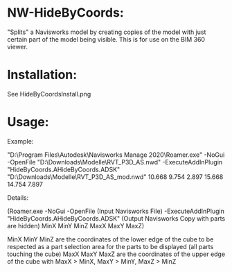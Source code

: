 # NW-HideByCoords:
"Splits" a Navisworks model by creating copies of the model with just certain part of the model being visible. This is for use on the BIM 360 viewer.

# Installation:
See HideByCoordsInstall.png

# Usage:

Example:

"D:\Program Files\Autodesk\Navisworks Manage 2020\Roamer.exe" -NoGui -OpenFile "D:\Downloads\Modelle\RVT_P3D_AS.nwd" -ExecuteAddInPlugin "HideByCoords.AHideByCoords.ADSK" "D:\Downloads\Modelle\RVT_P3D_AS_mod.nwd" 10.668 9.754 2.897 15.668 14.754 7.897

Details:

(Roamer.exe -NoGui -OpenFile (Input Navisworks File) -ExecuteAddInPlugin "HideByCoords.AHideByCoords.ADSK" (Output Navisworks Copy with parts are hidden) MinX MinY MinZ MaxX MaxY MaxZ)

MinX MinY MinZ are the coordinates of the lower edge of the cube to be respected as a part selection area for the parts to be displayed (all parts touching the cube)
MaxX MaxY MaxZ are the coordinates of the upper edge of the cube with MaxX > MinX, MaxY > MinY, MaxZ > MinZ
